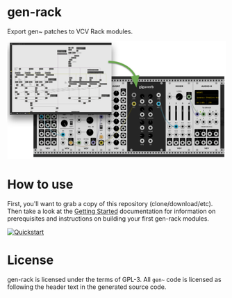 # gen-rack

Export gen~ patches to VCV Rack modules.

![example](docs/img/example.png)

# How to use

First, you'll want to grab a copy of this repository (clone/download/etc). Then take a look at the [Getting Started](docs/getting-started.md) documentation for information on prerequisites and instructions on building your first gen-rack modules.

[![Quickstart](https://img.youtube.com/vi/agktuKiS_Jw/0.jpg)](https://www.youtube.com/watch?v=agktuKiS_Jw)


# License

gen-rack is licensed under the terms of GPL-3. All `gen~` code is licensed as following the header text in the generated source code.
